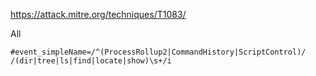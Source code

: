 https://attack.mitre.org/techniques/T1083/

All

```
#event_simpleName=/^(ProcessRollup2|CommandHistory|ScriptControl)/ /(dir|tree|ls|find|locate|show)\s+/i
```
